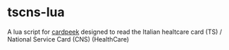 # tscns-lua
A lua script for [cardpeek](https://github.com/L1L1/cardpeek) designed to read the Italian healtcare card (TS) / National Service Card (CNS) (HealthCare)